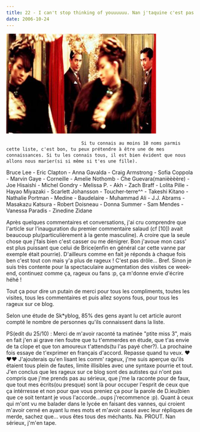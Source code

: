 ```yaml
---
title: 22 - I can't stop thinking of youuuuuu. Nan j'taquine c'est pas vrai.
date: 2006-10-24
---
```


![une image](./img/609453406_small.jpg)


                                Si tu connais au moins 10 noms parmis cette liste, c'est bon, tu peux prétendre à être une de mes connaissances. Si tu les connais tous, il est bien évident que nous allons nous marier(si si même si t'es une fille).

Bruce Lee - Eric Clapton - Anna Gavalda - Craig Armstrong - Sofia Coppola - Marvin Gaye - Corneille - Amelie Nothomb - Che Guevara(manièèèère) - Joe Hisaishi - Michel Gondry - Melissa P. - Akh - Zach Braff - Lolita Pille - Hayao Miyazaki - Scarlett Johansson - Toucher-terre^^ - Takeshi Kitano - Nathalie Portman - Medine - Baudelaire - Muhammad Ali - J.J. Abrams - Masakazu Katsura - Robert Doisneau - Donna Summer - Sam Mendes - Vanessa Paradis - Zinedine Zidane

Après quelques commentaires et conversations, j'ai cru comprendre que l'article sur l'inauguration du premier commentaire salaud (cf [10]) avait beaucoup plu(particulièrement à la gente masculine). A croire que la seule chose que j'fais bien c'est casser ou me dénigrer. Bon j'avoue mon cass' est plus puissant que celui de Brice(enfin en général car cette vanne par exemple était pourrie). D'ailleurs comme en fait je réponds à chaque fois ben c'est tout con mais y'a plus de rageux ! C'est pas drôle...
Bref. 
Sinon je suis très contente pour la spectaculaire augmentation des visites ce week-end, continuez comme ça, rageux ou fans :p, ça m'donne envie d'écrire héhé ! 


Tout ça pour dire un putain de merci pour tous les compliments, toutes les visites, tous les commentaires et puis allez soyons fous, pour tous les rageux sur ce blog.

Selon une étude de Sk*yblog, 85% des gens ayant lu cet article auront compté le nombre de personnes qu'ils connaissent dans la liste.

PS(edit du 25/10) : Merci de m'avoir raconté ta matinée "ptite miss 3", mais en fait j'en ai grave rien foutre que tu t'emmerdes en étude, que t'as envie de ta clope et que ton amoureux t'attends(tu l'as payé cher?). La prochaine fois essaye de t'exprimer en français d'accord. Repasse quand tu veux. ❤️❤️❤️
J'ajouterais qu'en lisant les comm' rageux, j'me suis aperçue qu'ils étaient tous plein de fautes, limite illisibles avec une syntaxe pourrie et tout. J'en conclus que les rageux sur ce blog sont des autistes qui n'ont pas compris que j'me prends pas au sérieux, que j'me la raconte pour de faux, que tout mes écrits(ou presque) sont là pour occuper l'esprit de ceux que ça intérresse et non pour que vous preniez ça pour la parole de D.ieu(bien que ce soit tentant je vous l'accorde...oups j'recommence :p).
Quant à ceux qui m'ont vu me balader dans le lycée en faisant des vannes, qui croient m'avoir cerné en ayant lu mes mots et m'avoir cassé avec leur répliques de merde, sachez que... vous êtes tous des méchants. Na. PROUT. Nan sérieux, j'm'en tape.
            
